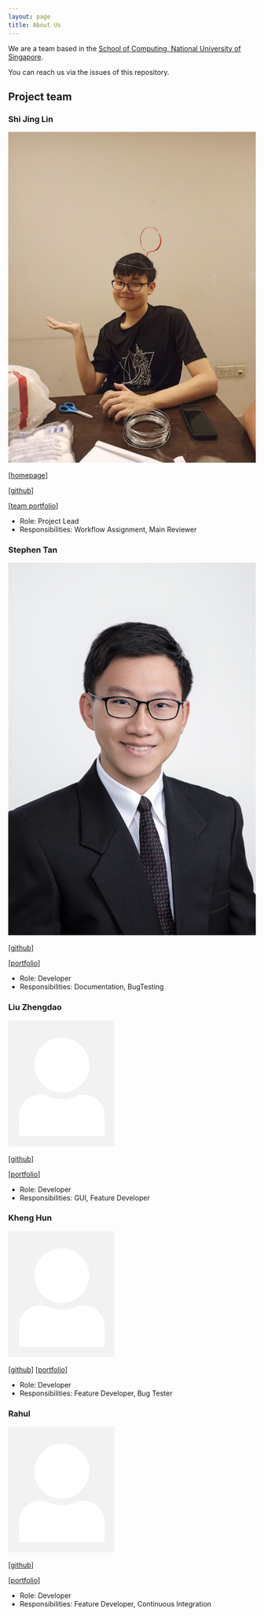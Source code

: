 ```yaml
---
layout: page
title: About Us
---
```


We are a team based in the [School of Computing, National University of Singapore](http://www.comp.nus.edu.sg).

You can reach us via the issues of this repository.

## Project team

### Shi Jing Lin

![shijinglin](images/profiles/shijinglin.jpg)

[[homepage](https://aqcd.github.io/)]

[[github](https://github.com/aqcd)]

[[team portfolio](https://github.com/AY2021S1-CS2103T-F13-1)]

* Role: Project Lead
* Responsibilities: Workflow Assignment, Main Reviewer

### Stephen Tan

![stephentan](images/profiles/stephentan.jpg)

[[github](http://github.com/blackonyyx)]

[[portfolio](team/stephentan.md)]

* Role: Developer
* Responsibilities: Documentation, BugTesting

### Liu Zhengdao

![liuzhengdao](images/profiles/johndoe.png)

[[github](https://github.com/justacasul)] 

[[portfolio](team/liuzhendao.md)]

* Role: Developer
* Responsibilities: GUI, Feature Developer

### Kheng Hun

![khenghun](images/profiles/johndoe.png)

[[github](https://github.com/khenghun)]
[[portfolio](team/khenghun.md)]

* Role: Developer
* Responsibilities: Feature Developer, Bug Tester

### Rahul

![rahul](images/profiles/johndoe.png)

[[github](https://github.com/Rahul0506)]

[[portfolio](team/rahul.md)]

* Role: Developer
* Responsibilities: Feature Developer, Continuous Integration
